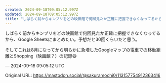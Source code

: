 ```yaml
---
created: 2024-09-18T09:05:12.997Z
updated: 2024-09-18T09:05:12.997Z
title: "しばらく前からキンプリをどの映画館で何回見たか正確に把握できなくなってるから、Google Sheetsにまとめたい。予想だと30回くらいだと思う。そしてこれは[...]"
---
```


<p>しばらく前からキンプリをどの映画館で何回見たか正確に把握できなくなってるから、Google Sheetsにまとめたい。予想だと30回くらいだと思う。</p><p>そしてこれは8月になってから明らかに急増したGoogleマップの電車での移動距離とShopping（映画館？）の記録😄</p>

&mdash; 2024-09-18 09:05:12 UTC

Original URL: https://mastodon.social/@sakuramochi0/113157754912363416
